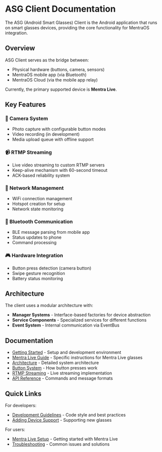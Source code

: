 # ASG Client Documentation

The ASG (Android Smart Glasses) Client is the Android application that runs on smart glasses devices, providing the core functionality for MentraOS integration.

## Overview

ASG Client serves as the bridge between:

- Physical hardware (buttons, camera, sensors)
- MentraOS mobile app (via Bluetooth)
- MentraOS Cloud (via the mobile app relay)

Currently, the primary supported device is **Mentra Live**.

## Key Features

### 📸 Camera System

- Photo capture with configurable button modes
- Video recording (in development)
- Media upload queue with offline support

### 📹 RTMP Streaming

- Live video streaming to custom RTMP servers
- Keep-alive mechanism with 60-second timeout
- ACK-based reliability system

### 📶 Network Management

- WiFi connection management
- Hotspot creation for setup
- Network state monitoring

### 🔵 Bluetooth Communication

- BLE message parsing from mobile app
- Status updates to phone
- Command processing

### 🎮 Hardware Integration

- Button press detection (camera button)
- Swipe gesture recognition
- Battery status monitoring

## Architecture

The client uses a modular architecture with:

- **Manager Systems** - Interface-based factories for device abstraction
- **Service Components** - Specialized services for different functions
- **Event System** - Internal communication via EventBus

## Documentation

- [Getting Started](getting-started.md) - Setup and development environment
- [Mentra Live Guide](mentra-live.md) - Specific instructions for Mentra Live glasses
- [Architecture](architecture.md) - Detailed system architecture
- [Button System](button-system.md) - How button presses work
- [RTMP Streaming](rtmp-streaming.md) - Live streaming implementation
- [API Reference](api-reference.md) - Commands and message formats

## Quick Links

For developers:

- [Development Guidelines](/contributing/mentraos-asg-client-guidelines) - Code style and best practices
- [Adding Device Support](/contributing/add-new-glasses-support) - Supporting new glasses

For users:

- [Mentra Live Setup](mentra-live.md#setup) - Getting started with Mentra Live
- [Troubleshooting](troubleshooting.md) - Common issues and solutions
